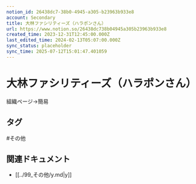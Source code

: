 ```yaml
---
notion_id: 26438dc7-38b0-4945-a305-b23963b933e8
account: Secondary
title: 大林ファシリティーズ（ハラポンさん）
url: https://www.notion.so/26438dc738b04945a305b23963b933e8
created_time: 2023-12-31T12:45:00.000Z
last_edited_time: 2024-02-13T05:07:00.000Z
sync_status: placeholder
sync_time: 2025-07-12T15:01:47.401059
---
```

# 大林ファシリティーズ（ハラポンさん）

組織ページ→簡易

## タグ

#その他 

## 関連ドキュメント

- [[../99_その他/y.md|y]]
